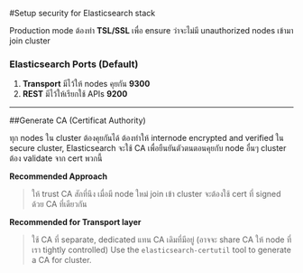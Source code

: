 #Setup security for Elasticsearch stack

Production mode ต้องทำ **TSL/SSL** เพื่อ ensure ว่าจะไม่มี unauthorized nodes เข้ามา join cluster

### Elasticsearch Ports (Default)
1. **Transport** มีไว้ให้ nodes คุยกัน **9300**
2. **REST** มีไว้ให้เรียกใช้ APIs **9200**
   
---

##Generate CA (Certificat Authority)

ทุก nodes ใน cluster ต้องคุยกันได้
ต้องทำให้ internode encrypted and verified
ใน secure cluster, Elasticsearch จะใช้ CA เพื่อยืนยันตัวตนตอนคุยกับ node อื่นๆ
cluster ต้อง validate จาก cert พวกนี้

**Recommended Approach**
> ให้ trust CA สักที่นึง เมื่อมี node ใหม่ join เข้า cluster จะต้องใช้ cert ที่ signed ด้วย CA ที่เดียวกัน

**Recommended for Transport layer**
> ใช้ CA ที่ separate, dedicated แทน CA เดิมที่มีอยู่ (อาจจะ share CA ให้ node ที่เรา tightly controlled)
> Use the `elasticsearch-certutil` tool to generate a CA for cluster.